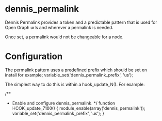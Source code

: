 dennis_permalink
================

Dennis Permalink provides a token and a predictable pattern 
that is used for Open Graph urls and wherever a permalink is needed.

Once set, a permalink would not be changeable for a node.

Configuration
=============

The permalink pattern uses a predefined prefix which should be set on install for example;
variable_set('dennis_permalink_prefix', 'us');

The simplest way to do this is within a hook_update_N().
For example:

/**
 * Enable and configure dennis_permalink.
 */
function HOOK_update_7100() {
  module_enable(array('dennis_permalink'));
  variable_set('dennis_permalink_prefix', 'us');
}
